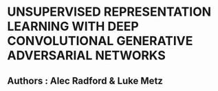 # UNSUPERVISED REPRESENTATION LEARNING WITH DEEP CONVOLUTIONAL GENERATIVE ADVERSARIAL NETWORKS

## Authors : Alec Radford & Luke Metz